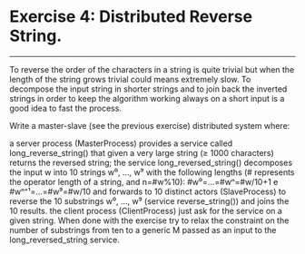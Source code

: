 # Exercise 4: Distributed Reverse String.
<hr></hr>
To reverse the order of the characters in a string is quite trivial but when the length of the string grows trivial could means extremely slow. To decompose the input string in shorter strings and to join back the inverted strings in order to keep the algorithm working always on a short input is a good idea to fast the process.

Write a master-slave (see the previous exercise) distributed system where:

a server process (MasterProcess) provides a service called long_reverse_string() that given a very large string (≥ 1000 characters) returns the reversed string;
the service long_reversed_string() decomposes the input w into 10 strings w⁰, ..., w⁹ with the following lengths (# represents the operator length of a string, and n=#w%10): #w⁰=...=#wⁿ=#w/10+1 e #wⁿ⁺¹=...=#w⁹=#w/10 and forwards to 10 distinct actors (SlaveProcess) to reverse the 10 substrings w⁰, ..., w⁹ (service reverse_string()) and joins the 10 results.
the client process (ClientProcess) just ask for the service on a given string.
When done with the exercise try to relax the constraint on the number of substrings from ten to a generic M passed as an input to the long_reversed_string service.